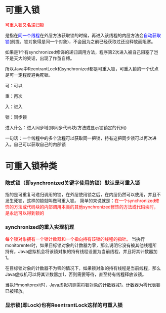 # 可重入锁

<font color = 'red'>可重入锁又名递归锁</font>

是指在<font color = 'blue'>同一个线程</font>在外层方法获取锁的时候，再进入该线程的内层方法会<font color = 'blue'>自动获取锁</font>(前提，锁对象得是同一个对象)，不会因为之前已经获取过还没释放而阻塞。

如果是1个有synchronized修饰的递归调用方法，程序第2次进入被自己阻塞了岂不是天大的笑话，出现了作茧自缚。

所以Java中ReentrantLock和synchronized都是可重入锁，可重入锁的一个优点是可一定程度避免死锁。

可：可以

重：再次

入：进入

锁：同步锁

进入什么：进入同步域(即同步代码块/方法或显示锁锁定的代码)

一句话：一个线程中的多个流程可以获取同一把锁，持有这把同步锁可以再次进入。自己可以获取自己的内部锁

# 可重入锁种类

### 隐式锁（即synchronized关键字使用的锁）默认是可重入锁

指的是可重复可递归调用的锁，在外层使用锁之后，在内层仍然可以使用，并且不发生死锁，这样的锁就叫做可重入锁。
简单的来说就是：<font color = 'red'>在一个synchronized修饰的方法或代码块的内部调用本类的其他synchronized修饰的方法或代码块时，是永远可以得到锁的</font>

### synchronized的重入实现机理

<font color = 'red'>每个锁对象拥有一个锁计数器和一个指向持有该锁的线程的指针。</font>
当执行monitorenter时，如果目标锁对象的计数器为零，那么说明它没有被其他线程所持有，Java虚拟机会将该锁对象的持有线程设置为当前线程，并且将其计数器加1。

在目标锁对象的计数器不为零的情况下，如果锁对象的持有线程是当前线程，那么Java虚拟机可以将其计数器加1，否则需要等待，直至持有线程释放该锁。

当执行monitorexit时，Java虚拟机则需将锁对象的计数器减1。计数器为零代表锁已被释放。

### 显示锁(即Lock)也有ReentrantLock这样的可重入锁











